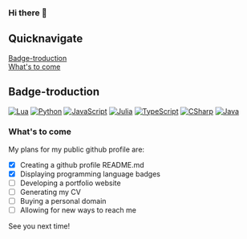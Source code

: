 ### Hi there 👋

## Quicknavigate
[Badge-troduction](https://github.com/Rickyneer/RIckyneer#badge-troduction)
<br>
[What's to come](https://github.com/Rickyneer/RIckyneer#whats-to-come)


## Badge-troduction
[![Lua](https://badgen.net/badge/Lua/Advanced/?icon=https://upload.wikimedia.org/wikipedia/commons/c/cf/Lua-Logo.svg&label&color=000080)](https://www.lua.org/start.html)
[![Python](https://badgen.net/badge/Python/Proficient/?icon=https://upload.wikimedia.org/wikipedia/commons/c/c3/Python-logo-notext.svg&label&color=3777a8)](https://www.python.org/about)
[![JavaScript](https://badgen.net/badge/JavaScript/Proficient/?icon=https://upload.wikimedia.org/wikipedia/commons/9/99/Unofficial_JavaScript_logo_2.svg&label&color=f7e018)](https://developer.mozilla.org/en-US/docs/Learn/Getting_started_with_the_web/JavaScript_basics)
[![Julia](https://badgen.net/badge/Julia/Beginning/?icon=https://upload.wikimedia.org/wikipedia/commons/1/1f/Julia_Programming_Language_Logo.svg&label&color=369844)](https://julialang.org)
[![TypeScript](https://badgen.net/badge/TypeScript/Intermediate/?icon=https://upload.wikimedia.org/wikipedia/commons/4/4c/Typescript_logo_2020.svg&label&color=2d79c7)](https://www.typescriptlang.org)
[![CSharp](https://badgen.net/badge/CS/Proficient/?icon=https://upload.wikimedia.org/wikipedia/commons/b/bd/Logo_C_sharp.svg&label&color=360092)](https://learn.microsoft.com/en-us/dotnet/csharp/tour-of-csharp)
[![Java](https://badgen.net/badge/Java/Proficient/?color=f89917)](https://docs.oracle.com/javase/tutorial/getStarted/intro/definition.html)

### What's to come
My plans for my public github profile are:
  - [X] Creating a github profile README.md
  - [X] Displaying programming language badges
  - [ ] Developing a portfolio website
  - [ ] Generating my CV
  - [ ] Buying a personal domain
  - [ ] Allowing for new ways to reach me

See you next time!

<!--
**Rickyneer/RIckyneer** is a ✨ _special_ ✨ repository because its `README.md` (this file) appears on your GitHub profile.

Here are some ideas to get you started:

- 🔭 I’m currently working on ...
- 🌱 I’m currently learning ...
- 👯 I’m looking to collaborate on ...
- 🤔 I’m looking for help with ...
- 💬 Ask me about ...
- 📫 How to reach me: ...
- 😄 Pronouns: ...
- ⚡ Fun fact: ...
-->
